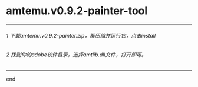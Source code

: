 # amtemu.v0.9.2-painter-tool

---


###### 1 下载amtemu.v0.9.2-painter.zip，解压缩并运行它，点击install


###### 2 找到你的adobe软件目录，选择amtlib.dll文件，打开即可。


---

end